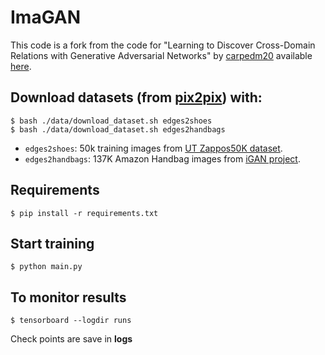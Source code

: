 # ImaGAN
This code is a fork from the code for "Learning to Discover Cross-Domain Relations with Generative Adversarial Networks" by [carpedm20](https://github.com/carpedm20) available [here](https://github.com/carpedm20/DiscoGAN-pytorch).
## Download datasets (from [pix2pix](https://github.com/phillipi/pix2pix)) with:

    $ bash ./data/download_dataset.sh edges2shoes
    $ bash ./data/download_dataset.sh edges2handbags

- `edges2shoes`: 50k training images from [UT Zappos50K dataset](http://vision.cs.utexas.edu/projects/finegrained/utzap50k/).
- `edges2handbags`: 137K Amazon Handbag images from [iGAN project](https://github.com/junyanz/iGAN).

## Requirements

    $ pip install -r requirements.txt


## Start training

    $ python main.py

## To monitor results

    $ tensorboard --logdir runs

Check points are save in **logs**

